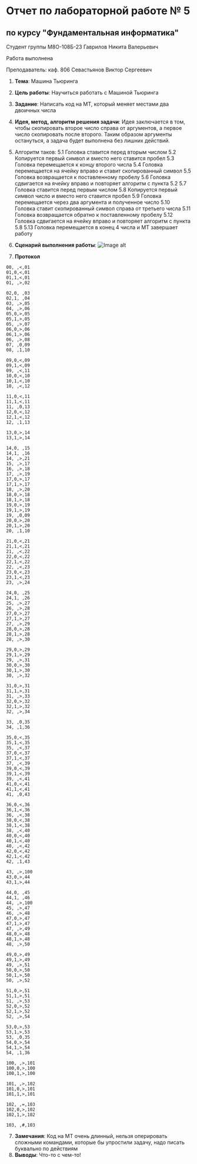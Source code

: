 # Отчет по лабораторной работе № 5
## по курсу "Фундаментальная информатика"

Студент группы M8О-108Б-23 Гаврилов Никита Валерьевич

Работа выполнена 

Преподаватель: каф. 806 Севастьянов Виктор Сергеевич

1. **Тема**: Машина Тьюринга
2. **Цель работы**: Научиться работать с Машиной Тьюринга
3. **Задание**: Написать код на МТ, который меняет местами два двоичных числа
4. **Идея, метод, алгоритм решения задачи**: Идея заключается в том, чтобы скопировать второе число справа от аргументов, а первое число скопировать после второго. Таким образом аргументы остануться, а задача будет выполнена без лишних действий.
5. Алгоритм таков:
   5.1 Головка ставится перед вторым числом
   5.2  Копируется первый символ и вместо него ставится пробел
   5.3  Головка перемещается к концу второго числа
   5.4  Головка перемещается на ячейку вправо и ставит скопированный символ
   5.5  Головка возвращается к поставленному пробелу
   5.6  Головка сдвигается на ячейку вправо и повторяет алгоритм с пункта 5.2
   5.7  Головка ставится перед первым числом
   5.8  Копируется первый символ число и вместо него ставится пробел
   5.9  Головка перемещается через два аргумента и полученное число
   5.10 Головка ставит скопированный символ справа от третьего числа
   5.11 Головка возвращается обратно к поставленному пробелу
   5.12 Головка сдвигается на ячейку вправо и повторяет алгоритм с пункта 5.8
   5.13 Головка перемещается в конец 4 числа и МТ завершает работу
   
8. **Сценарий выполнения работы**: ![Image alt](https://github.com/Happ1S/my_labs/blob/main/lab5/sketch.jpg)

9. **Протокол**

```
00, ,<,01
01,0,<,01
01,1,<,01
01, ,>,02

02,0, ,03
02,1, ,04
03, ,>,05
04, ,>,06
05,0,>,05
05,1,>,05
05, ,>,07
06,0,>,06
06,1,>,06
06, ,>,08
07, ,0,09
08, ,1,10

09,0,<,09
09,1,<,09
09, ,<,11
10,0,<,10
10,1,<,10
10, ,<,12

11,0,<,11
11,1,<,11
11, ,0,13
12,0,<,12
12,1,<,12
12, ,1,13

13,0,>,14
13,1,>,14

14,0, ,15
14,1, ,16
14, ,>,21
15, ,>,17
16, ,>,18
17, ,>,19
17,0,>,17
17,1,>,17
18, ,>,20
18,0,>,18
18,1,>,18
19,0,>,19
19,1,>,19
19, ,0,09
20,0,>,20
20,1,>,20
20, ,1,10

21,0,<,21
21,1,<,21
21, ,<,22
22,0,<,22
22,1,<,22
22, ,<,23
23,0,<,23
23,1,<,23
23, ,>,24

24,0, ,25
24,1, ,26
25, ,>,27
26, ,>,28
27,0,>,27
27,1,>,27
27, ,>,29
28,0,>,28
28,1,>,28
28, ,>,30

29,0,>,29
29,1,>,29
29, ,>,31
30,0,>,30
30,1,>,30
30, ,>,32

31,0,>,31
31,1,>,31
31, ,>,33
32,0,>,32
32,1,>,32
32, ,>,34

33, ,0,35
34, ,1,36

35,0,<,35
35,1,<,35
35, ,<,37
37,0,<,37
37,1,<,37
37, ,<,39
39,0,<,39
39,1,<,39
39, ,<,41
41,0,<,41
41,1,<,41
41, ,0,43

36,0,<,36
36,1,<,36
36, ,<,38
38,0,<,38
38,1,<,38
38, ,<,40
40,0,<,40
40,1,<,40
40, ,<,42
42,0,<,42
42,1,<,42
42, ,1,43

43, ,>,100
43,0,>,44
43,1,>,44

44,0, ,45
44,1, ,46
44, ,>,100
45, ,>,47
46, ,>,48
47,0,>,47
47,1,>,47
47, ,>,49
48,0,>,48
48,1,>,48
48, ,>,50

49,0,>,49
49,1,>,49
49, ,>,51
50,0,>,50
50,1,>,50
50, ,>,52

51,0,>,51
51,1,>,51
51, ,>,53
52,0,>,52
52,1,>,52
52, ,>,54

53,0,>,53
53,1,>,53
53, ,0,35
54,0,>,54
54,1,>,54
54, ,1,36

100, ,>,101
100,0,>,100
100,1,>,100

101, ,>,102
101,0,>,101
101,1,>,101

102, ,=,103
102,0,>,102
102,1,>,102

103, ,#,103
```

7. **Замечания**: Код на МТ очень длинный, нельзя оперировать сложными командами, которые бы упростили задачу, надо писать буквально по действиям
8. **Выводы**: Что-то с чем-то!

